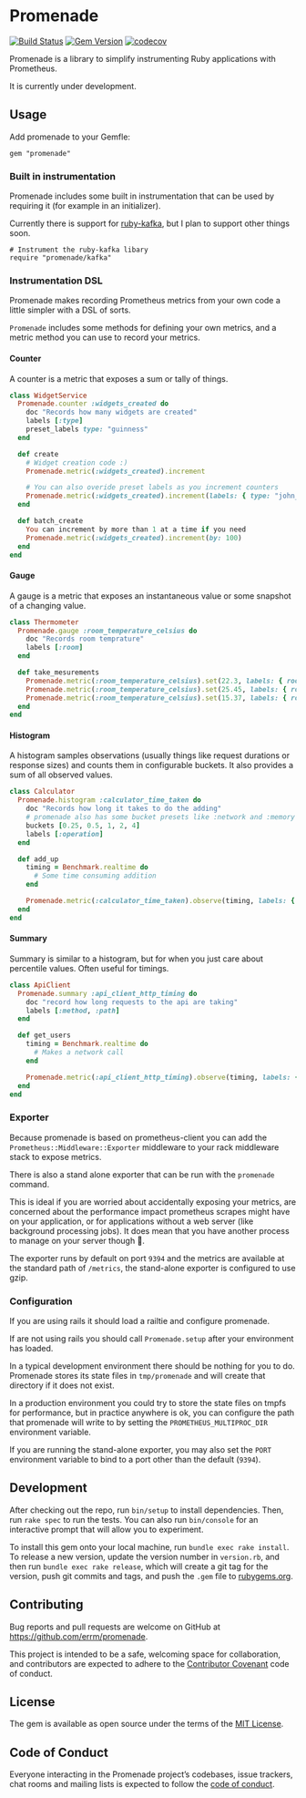 # Promenade

[![Build Status](https://travis-ci.org/errm/promenade.svg?branch=master)](https://travis-ci.org/errm/promenade)
[![Gem Version](https://badge.fury.io/rb/promenade.svg)](https://badge.fury.io/rb/promenade)
[![codecov](https://codecov.io/gh/errm/promenade/branch/master/graph/badge.svg)](https://codecov.io/gh/errm/promenade)

Promenade is a library to simplify instrumenting Ruby applications with Prometheus.

It is currently under development.

## Usage

Add promenade to your Gemfle:

```
gem "promenade"
```

### Built in instrumentation

Promenade includes some built in instrumentation that can be used by requiring it (for example in an initializer).

Currently there is support for [ruby-kafka](https://github.com/zendesk/ruby-kafka), but I plan to support other things soon.

```
# Instrument the ruby-kafka libary
require "promenade/kafka"
```

### Instrumentation DSL

Promenade makes recording Prometheus metrics from your own code a little simpler with a DSL of sorts.

`Promenade` includes some methods for defining your own metrics, and a metric method you can use to record your metrics.

#### Counter

A counter is a metric that exposes a sum or tally of things.

```ruby
class WidgetService
  Promenade.counter :widgets_created do
    doc "Records how many widgets are created"
    labels [:type]
    preset_labels type: "guinness"
  end

  def create
    # Widget creation code :)
    Promenade.metric(:widgets_created).increment

    # You can also overide preset labels as you increment counters
    Promenade.metric(:widgets_created).increment(labels: { type: "john_smiths" })
  end

  def batch_create
    You can increment by more than 1 at a time if you need
    Promenade.metric(:widgets_created).increment(by: 100)
  end
end
```

#### Gauge

A gauge is a metric that exposes an instantaneous value or some snapshot of a changing value.

```ruby
class Thermometer
  Promenade.gauge :room_temperature_celsius do
    doc "Records room temprature"
    labels [:room]
  end

  def take_mesurements
    Promenade.metric(:room_temperature_celsius).set(22.3, labels: { room: "lounge" })
    Promenade.metric(:room_temperature_celsius).set(25.45, labels: { room: "kitchen" })
    Promenade.metric(:room_temperature_celsius).set(15.37, labels: { room: "broom_cupboard" })
  end
end
```

#### Histogram

A histogram samples observations (usually things like request durations or
response sizes) and counts them in configurable buckets. It also provides a sum
of all observed values.

```ruby
class Calculator
  Promenade.histogram :calculator_time_taken do
    doc "Records how long it takes to do the adding"
    # promenade also has some bucket presets like :network and :memory for common usecases
    buckets [0.25, 0.5, 1, 2, 4]
    labels [:operation]
  end

  def add_up
    timing = Benchmark.realtime do
      # Some time consuming addition
    end

    Promenade.metric(:calculator_time_taken).observe(timing, labels: { operation: "addition"})
  end
end
```

#### Summary

Summary is similar to a histogram, but for when you just care about percentile values. Often useful for timings.

```ruby
class ApiClient
  Promenade.summary :api_client_http_timing do
    doc "record how long requests to the api are taking"
    labels [:method, :path]
  end

  def get_users
    timing = Benchmark.realtime do
      # Makes a network call
    end

    Promenade.metric(:api_client_http_timing).observe(timing, labels: { method: "get", path: "/api/v1/users" })
  end
end
```

### Exporter

Because promenade is based on prometheus-client you can add the `Prometheus::Middleware::Exporter` middleware to your rack middleware stack to expose metrics.

There is also a stand alone exporter that can be run with the `promenade` command.

This is ideal if you are worried about accidentally exposing your metrics, are concerned about the performance impact prometheus scrapes might have on your application, or for applications without a web server (like background processing jobs). It does mean that you have another process to manage on your server though 🤷.

The exporter runs by default on port `9394` and the metrics are available at the standard path of `/metrics`, the stand-alone exporter is configured to use gzip.

### Configuration

If you are using rails it should load a railtie and configure promenade.

If are not using rails you should call `Promenade.setup` after your environment has loaded.

In a typical development environment there should be nothing for you to do. Promenade stores its state files in `tmp/promenade` and will create that directory if it does not exist.

In a production environment you could try to store the state files on tmpfs for performance, but in practice anywhere is ok, you can configure the path that promenade will write to by setting the `PROMETHEUS_MULTIPROC_DIR` environment variable.

If you are running the stand-alone exporter, you may also set the `PORT` environment variable to bind to a port other than the default (`9394`).

## Development

After checking out the repo, run `bin/setup` to install dependencies. Then, run `rake spec` to run the tests. You can also run `bin/console` for an interactive prompt that will allow you to experiment.

To install this gem onto your local machine, run `bundle exec rake install`. To release a new version, update the version number in `version.rb`, and then run `bundle exec rake release`, which will create a git tag for the version, push git commits and tags, and push the `.gem` file to [rubygems.org](https://rubygems.org).

## Contributing

Bug reports and pull requests are welcome on GitHub at https://github.com/errm/promenade.

This project is intended to be a safe, welcoming space for collaboration, and contributors are expected to adhere to the [Contributor Covenant](http://contributor-covenant.org) code of conduct.

## License

The gem is available as open source under the terms of the [MIT License](https://opensource.org/licenses/MIT).

## Code of Conduct

Everyone interacting in the Promenade project’s codebases, issue trackers, chat rooms and mailing lists is expected to follow the [code of conduct](https://github.com/[USERNAME]/promenade/blob/master/CODE_OF_CONDUCT.md).
